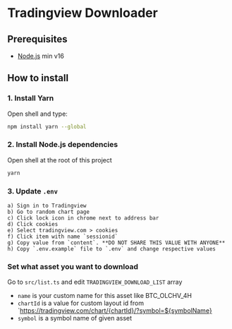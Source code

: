 # Tradingview Downloader

## Prerequisites

- [Node.js](https://nodejs.org/en/) min v16

## How to install

### 1. Install Yarn

Open shell and type:

```bash
npm install yarn --global
```

### 2. Install Node.js dependencies

Open shell at the root of this project

```bash
yarn
```

### 3. Update `.env`

    a) Sign in to Tradingview
    b) Go to random chart page
    c) Click lock icon in chrome next to address bar
    d) Click cookies
    e) Select tradingview.com > cookies
    f) Click item with name `sessionid`
    g) Copy value from `content`. **DO NOT SHARE THIS VALUE WITH ANYONE**
    h) Copy `.env.example` file to `.env` and change respective values

### Set what asset you want to download

Go to `src/list.ts` and edit `TRADINGVIEW_DOWNLOAD_LIST` array

- `name` is your custom name for this asset like BTC_OLCHV_4H
- `chartId` is a value for custom layout id from `https://tradingview.com/chart/{chartId}/?symbol=${symbolName}
- `symbol` is a symbol name of given asset
